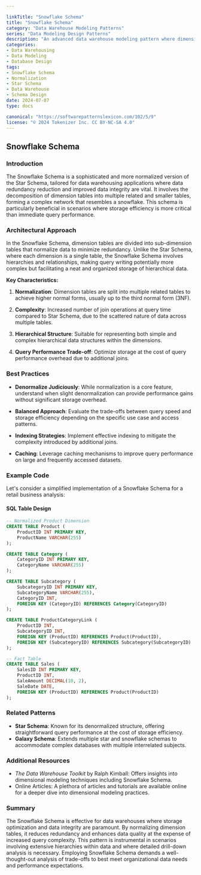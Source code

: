 ```yaml
---

linkTitle: "Snowflake Schema"
title: "Snowflake Schema"
category: "Data Warehouse Modeling Patterns"
series: "Data Modeling Design Patterns"
description: "An advanced data warehouse modeling pattern where dimension tables are normalized into multiple related tables, providing a balance between storage optimization and query performance."
categories:
- Data Warehousing
- Data Modeling
- Database Design
tags:
- Snowflake Schema
- Normalization
- Star Schema
- Data Warehouse
- Schema Design
date: 2024-07-07
type: docs

canonical: "https://softwarepatternslexicon.com/102/5/9"
license: "© 2024 Tokenizer Inc. CC BY-NC-SA 4.0"
---
```


## Snowflake Schema

### Introduction

The Snowflake Schema is a sophisticated and more normalized version of the Star Schema, tailored for data warehousing applications where data redundancy reduction and improved data integrity are vital. It involves the decomposition of dimension tables into multiple related and smaller tables, forming a complex network that resembles a snowflake. This schema is particularly beneficial in scenarios where storage efficiency is more critical than immediate query performance.

### Architectural Approach

In the Snowflake Schema, dimension tables are divided into sub-dimension tables that normalize data to minimize redundancy. Unlike the Star Schema, where each dimension is a single table, the Snowflake Schema involves hierarchies and relationships, making query writing potentially more complex but facilitating a neat and organized storage of hierarchical data.

**Key Characteristics:**

1. **Normalization**: Dimension tables are split into multiple related tables to achieve higher normal forms, usually up to the third normal form (3NF).

2. **Complexity**: Increased number of join operations at query time compared to Star Schema, due to the scattered nature of data across multiple tables.

3. **Hierarchical Structure**: Suitable for representing both simple and complex hierarchical data structures within the dimensions.

4. **Query Performance Trade-off**: Optimize storage at the cost of query performance overhead due to additional joins.

### Best Practices

- **Denormalize Judiciously**: While normalization is a core feature, understand when slight denormalization can provide performance gains without significant storage overhead.
  
- **Balanced Approach**: Evaluate the trade-offs between query speed and storage efficiency depending on the specific use case and access patterns.
  
- **Indexing Strategies**: Implement effective indexing to mitigate the complexity introduced by additional joins.

- **Caching**: Leverage caching mechanisms to improve query performance on large and frequently accessed datasets.

### Example Code

Let's consider a simplified implementation of a Snowflake Schema for a retail business analysis:

#### SQL Table Design

```sql
-- Normalized Product Dimension
CREATE TABLE Product (
    ProductID INT PRIMARY KEY,
    ProductName VARCHAR(255)
);

CREATE TABLE Category (
    CategoryID INT PRIMARY KEY,
    CategoryName VARCHAR(255)
);

CREATE TABLE Subcategory (
    SubcategoryID INT PRIMARY KEY,
    SubcategoryName VARCHAR(255),
    CategoryID INT,
    FOREIGN KEY (CategoryID) REFERENCES Category(CategoryID)
);

CREATE TABLE ProductCategoryLink (
    ProductID INT,
    SubcategoryID INT,
    FOREIGN KEY (ProductID) REFERENCES Product(ProductID),
    FOREIGN KEY (SubcategoryID) REFERENCES Subcategory(SubcategoryID)
);

-- Fact Table
CREATE TABLE Sales (
    SalesID INT PRIMARY KEY,
    ProductID INT,
    SaleAmount DECIMAL(10, 2),
    SaleDate DATE,
    FOREIGN KEY (ProductID) REFERENCES Product(ProductID)
);
```

### Related Patterns

- **Star Schema**: Known for its denormalized structure, offering straightforward query performance at the cost of storage efficiency.
- **Galaxy Schema**: Extends multiple star and snowflake schemas to accommodate complex databases with multiple interrelated subjects.

### Additional Resources

- *The Data Warehouse Toolkit* by Ralph Kimball: Offers insights into dimensional modeling techniques including Snowflake Schema.
- Online Articles: A plethora of articles and tutorials are available online for a deeper dive into dimensional modeling practices.

### Summary

The Snowflake Schema is effective for data warehouses where storage optimization and data integrity are paramount. By normalizing dimension tables, it reduces redundancy and enhances data quality at the expense of increased query complexity. This pattern is instrumental in scenarios involving extensive hierarchies within data and where detailed drill-down analysis is necessary. Employing Snowflake Schema demands a well-thought-out analysis of trade-offs to best meet organizational data needs and performance expectations.


